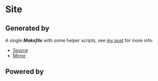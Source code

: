 Site
====

Generated by
------------
A single ***Makefile*** with some helper scripts, see [my post][0] for more info:
 - [Source](http://git.pickfire.wha.la/www)
 - [Mirror](https://github.com/www)

[0]: /posts/learn/site

Powered by
----------
